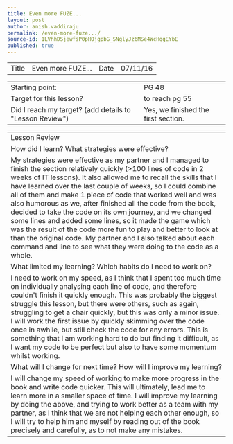 ```yaml
---
title: Even more FUZE...
layout: post
author: anish.vaddiraju
permalink: /even-more-fuze.../
source-id: 1LVhhDSjewfsP0pHOjgpbG_SNglyJz6MSe4WcHqgEYbE
published: true
---
```

<table>
  <tr>
    <td>Title</td>
    <td>Even more FUZE...</td>
    <td>Date</td>
    <td>07/11/16</td>
  </tr>
</table>


<table>
  <tr>
    <td>Starting point:</td>
    <td>PG 48</td>
  </tr>
  <tr>
    <td>Target for this lesson?</td>
    <td>to reach pg 55</td>
  </tr>
  <tr>
    <td>Did I reach my target? 
(add details to "Lesson Review")</td>
    <td>Yes, we finished the first section.</td>
  </tr>
</table>


<table>
  <tr>
    <td>Lesson Review</td>
  </tr>
  <tr>
    <td>How did I learn? What strategies were effective? </td>
  </tr>
  <tr>
    <td>My strategies were effective as my partner and I managed to finish the section relatively quickly (>100 lines of code in 2 weeks of IT lessons). It also allowed me to recall the skills that I have learned over the last couple of weeks, so I could combine all of them and make 1 piece of code that worked well and was also humorous as we, after finished all the code from the book, decided to take the code on its own journey, and we changed some lines and added some lines, so it made the game which was the result of the code more fun to play and better to look at than the original code. My partner and I also talked about each command and line to see what they were doing to the code as a whole. </td>
  </tr>
  <tr>
    <td>What limited my learning? Which habits do I need to work on? </td>
  </tr>
  <tr>
    <td>I need to work on my speed, as I think that I spent too much time on individually analysing each line of code, and therefore couldn't finish it quickly enough. This was probably the biggest struggle this lesson, but there were others, such as again, struggling to get a chair quickly, but this was only a minor issue. I will work the first issue by quickly skimming over the code once in awhile, but still check the code for any errors. This is something that I am working hard to do but finding it difficult, as I want my code to be perfect but also to have some momentum whilst working. </td>
  </tr>
  <tr>
    <td>What will I change for next time? How will I improve my learning?</td>
  </tr>
  <tr>
    <td>I will change my speed of working to make more progress in the book and write code quicker. This will ultimately, lead me to learn more in a smaller space of time. I will improve my learning by doing the above, and trying to work better as a team with my partner, as I think that we are not helping each other enough, so I will try to help him and myself by  reading out of the book precisely and carefully, as to not make any mistakes.</td>
  </tr>
</table>


